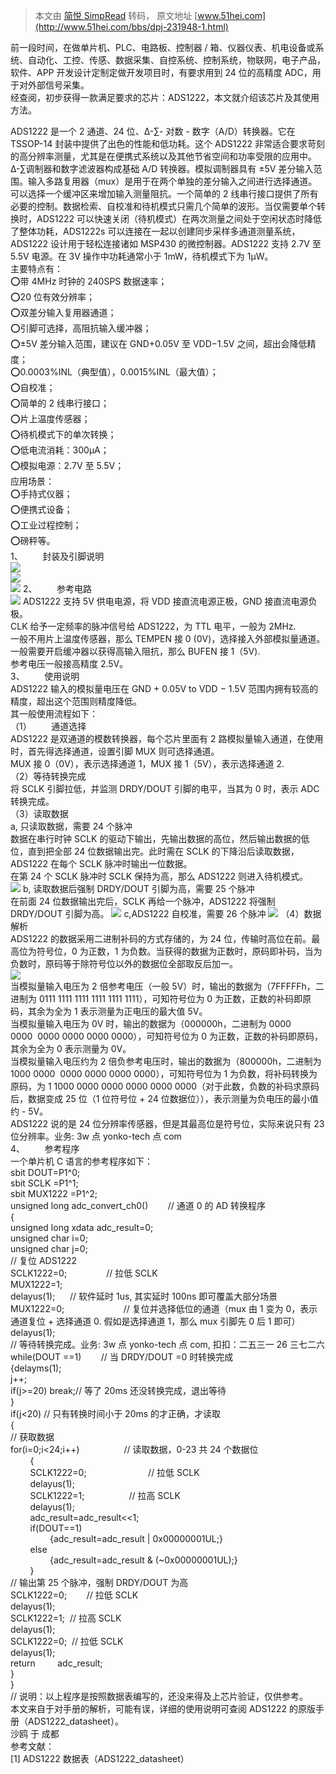 > 本文由 [简悦 SimpRead](http://ksria.com/simpread/) 转码， 原文地址 [www.51hei.com](http://www.51hei.com/bbs/dpj-231948-1.html)

前一段时间，在做单片机、PLC、电路板、控制器 / 箱、仪器仪表、机电设备或系统、自动化、工控、传感、数据采集、自控系统、控制系统，物联网，电子产品，软件、APP 开发设计定制定做开发项目时，有要求用到 24 位的高精度 ADC，用于对外部信号采集。  
经查阅，初步获得一款满足要求的芯片：ADS1222，本文就介绍该芯片及其使用方法。  
  
ADS1222 是一个 2 通道、24 位、Δ-∑- 对数 - 数字（A/D）转换器。它在 TSSOP-14 封装中提供了出色的性能和低功耗。这个 ADS1222 非常适合要求苛刻的高分辨率测量，尤其是在便携式系统以及其他节省空间和功率受限的应用中。Δ-∑调制器和数字滤波器构成基础 A/D 转换器。模拟调制器具有 ±5V 差分输入范围。输入多路复用器（mux）是用于在两个单独的差分输入之间进行选择通道。可以选择一个缓冲区来增加输入测量阻抗。一个简单的 2 线串行接口提供了所有必要的控制。数据检索、自校准和待机模式只需几个简单的波形。当仅需要单个转换时，ADS1222 可以快速关闭（待机模式）在两次测量之间处于空闲状态时降低了整体功耗，ADS1222s 可以连接在一起以创建同步采样多通道测量系统，ADS1222 设计用于轻松连接诸如 MSP430 的微控制器。ADS1222 支持 2.7V 至 5.5V 电源。在 3V 操作中功耗通常小于 1mW，待机模式下为 1µW。  
主要特点有：  
⭕带 4MHz 时钟的 240SPS 数据速率；  
⭕20 位有效分辨率；  
⭕双差分输入复用器通道；  
⭕引脚可选择，高阻抗输入缓冲器；  
⭕±5V 差分输入范围，建议在 GND+0.05V 至 VDD−1.5V 之间，超出会降低精度；  
⭕0.0003%INL（典型值），0.0015%INL（最大值）；  
⭕自校准；  
⭕简单的 2 线串行接口；  
⭕片上温度传感器；  
⭕待机模式下的单次转换；  
⭕低电流消耗：300µA；  
⭕模拟电源：2.7V 至 5.5V；  
应用场景：  
⭕手持式仪器；  
⭕便携式设备；  
⭕工业过程控制；  
⭕磅秤等。  
1、        封装及引脚说明  
 ![](http://c.51hei.com/d/forum/202310/01/205421noksvbom8ag9v8vs.png)   
 ![](http://c.51hei.com/d/forum/202310/01/205438o33kfk6g56kj6f3k.png)   
 ![](http://c.51hei.com/d/forum/202310/01/205452cwe3wy4zwyqaym1k.png) 2、        参考电路  
 ![](http://c.51hei.com/d/forum/202310/01/205506xhx1z6l4ljhl4w4x.png) ADS1222 支持 5V 供电电源，将 VDD 接直流电源正极，GND 接直流电源负极。  
CLK 给予一定频率的脉冲信号给 ADS1222，为 TTL 电平，一般为 2MHz.  
一般不用片上温度传感器，那么 TEMPEN 接 0 (0V)，选择接入外部模拟量通道。  
一般需要开启缓冲器以获得高输入阻抗，那么 BUFEN 接 1（5V).  
参考电压一般接高精度 2.5V。  
3、        使用说明  
ADS1222 输入的模拟量电压在 GND + 0.05V to VDD − 1.5V 范围内拥有较高的精度，超出这个范围则精度降低。  
其一般使用流程如下：  
（1）        通道选择  
ADS1222 是双通道的模数转换器，每个芯片里面有 2 路模拟量输入通道，在使用时，首先得选择通道，设置引脚 MUX 则可选择通道。  
MUX 接 0（0V），表示选择通道 1，MUX 接 1（5V），表示选择通道 2.  
（2）等待转换完成  
将 SCLK 引脚拉低，并监测 DRDY/DOUT 引脚的电平，当其为 0 时，表示 ADC 转换完成。  
（3）读取数据  
a, 只读取数据，需要 24 个脉冲  
数据在串行时钟 SCLK 的驱动下输出，先输出数据的高位，然后输出数据的低位，直到把全部 24 位数据输出完。此时需在 SCLK 的下降沿后读取数据，ADS1222 在每个 SCLK 脉冲时输出一位数据。  
在第 24 个 SCLK 脉冲时 SCLK 保持为高，那么 ADS1222 则进入待机模式。  
 ![](http://c.51hei.com/d/forum/202310/01/205518qr39p356s5kiplrc.png) b, 读取数据后强制 DRDY/DOUT 引脚为高，需要 25 个脉冲  
在前面 24 位数据输出完后，SCLK 再给一个脉冲，ADS1222 将强制 DRDY/DOUT 引脚为高。 ![](http://c.51hei.com/d/forum/202310/01/205529maz97rsaao51ar7x.png) c,ADS1222 自校准，需要 26 个脉冲 ![](http://c.51hei.com/d/forum/202310/01/205541qls96lxmh7y9qjm6.png) （4）数据解析  
ADS1222 的数据采用二进制补码的方式存储的，为 24 位，传输时高位在前。最高位为符号位，0 为正数，1 为负数。当获得的数据为正数时，原码即补码，当为负数时，原码等于除符号位以外的数据位全部取反后加一。  
 ![](http://c.51hei.com/d/forum/202310/01/205552v0loz0l3r3xd0rlr.png)   
当模拟量输入电压为 2 倍参考电压（一般 5V）时，输出的数据为（7FFFFFh，二进制为 0111 1111 1111 1111 1111 1111），可知符号位为 0 为正数，正数的补码即原码，其余为全为 1 表示测量为正电压的最大值 5V。  
当模拟量输入电压为 0V 时，输出的数据为（000000h，二进制为 0000 0000  0000 0000 0000 0000），可知符号位为 0 为正数，正数的补码即原码，其余为全为 0 表示测量为 0V。  
当模拟量输入电压约为 2 倍负参考电压时，输出的数据为（800000h，二进制为 1000 0000  0000 0000 0000 0000），可知符号位为 1 为负数，将补码转换为原码，为 1 1000 0000 0000 0000 0000 0000（对于此数，负数的补码求原码后，数据变成 25 位（1 位符号位 + 24 位数据位）），表示测量为负电压的最小值约 - 5V。  
ADS1222 说的是 24 位分辨率传感器，但是其最高位是符号位，实际来说只有 23 位分辨率。业务: 3w 点 yonko-tech 点 com  
4、        参考程序  
一个单片机 C 语言的参考程序如下：  
sbit DOUT=P1^0;  
sbit SCLK =P1^1;  
sbit MUX1222 =P1^2;  
unsigned long adc_convert_ch0()        // 通道 0 的 AD 转换程序  
{  
unsigned long xdata adc_result=0;  
unsigned char i=0;  
unsigned char j=0;  
// 复位 ADS1222  
SCLK1222=0;                // 拉低 SCLK  
MUX1222=1;                          
delayus(1);      // 软件延时 1us, 其实延时 100ns 即可覆盖大部分场景  
MUX1222=0;                        // 复位并选择低位的通道（mux 由 1 变为 0，表示通道复位 + 选择通道 0. 假如是选择通道 1，那么 mux 引脚先 0 后 1 即可）          
delayus(1);  
// 等待转换完成。业务: 3w 点 yonko-tech 点 com, 扣扣：二五三一 26 三七二六  
while(DOUT ==1)        // 当 DRDY/DOUT =0 时转换完成  
{delayms(1);  
j++;  
if(j>=20) break;// 等了 20ms 还没转换完成，退出等待  
}    
if(j<20) // 只有转换时间小于 20ms 的才正确，才读取  
{  
// 获取数据  
for(i=0;i<24;i++)                  // 读取数据，0-23 共 24 个数据位  
        {  
        SCLK1222=0;                         // 拉低 SCLK  
        delayus(1);  
        SCLK1222=1;                  // 拉高 SCLK  
        delayus(1);  
        adc_result=adc_result<<1;  
        if(DOUT==1)  
                {adc_result=adc_result | 0x00000001UL;}  
        else  
                {adc_result=adc_result & (~0x00000001UL);}  
        }  
// 输出第 25 个脉冲，强制 DRDY/DOUT 为高  
SCLK1222=0;        // 拉低 SCLK  
delayus(1);  
SCLK1222=1;  // 拉高 SCLK  
delayus(1);  
SCLK1222=0;  // 拉低 SCLK  
delayus(1);  
return         adc_result;  
}  
}  
// 说明：以上程序是按照数据表编写的，还没来得及上芯片验证，仅供参考。  
本文来自于对手册的解析，可能有误，详细的使用说明可查阅 ADS1222 的原版手册（ADS1222_datasheet）。  
沙鸥 于 成都  
参考文献：  
[1] ADS1222 数据表（ADS1222_datasheet）